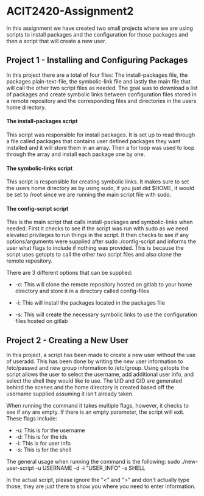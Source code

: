 # ACIT2420-Assignment2

In this assignment we have created two small projects where we are using scripts to install packages and the configuration for those packages and then a script that will create a new user.
## Project 1 - Installing and Configuring Packages
In this project there are a total of four files: The install-packages file, the packages plain-text-file, the symbolic-link file and lastly the main file that will call the other two script files as needed. The goal was to download a list of packages and create symbolic links between configuration files stored in a remote repository and the corresponding files and directories in the users home directory. 
#### The install-packages script
This script was responsible for install packages. It is set up to read through a file called packages that contains user defined packages they want installed and it will store them in an array. Then a for loop was used to loop through the array and install each package one by one.
#### The symbolic-links script
This script is responsible for creating symbolic links. It makes sure to set the users home directory as by using sudo, if you just did $HOME, it would be set to /root since we are running the main script file with sudo.
#### The config-script script
This is the main script that calls install-packages and symbolic-links when needed.  First it checks to see if the script was run with sudo as we need elevated privileges to run things in the script. It then checks to see if any options/arguments were supplied after sudo ./config-script and informs the user what flags to include if nothing was provided. This is because the script uses getopts to call the other two script files and also clone the remote repository.

There are 3 different options that can be supplied:
-  -c: This will clone the remote repository hosted on gitlab to your home directory and store it in a directory called config-files

- -i: This will install the packages located in the packages file

- -s: This will create the necessary symbolic links to use the configuration files hosted on gitlab
## Project 2 - Creating a New User
In this project, a script has been made to create a new user without the use of useradd. This has been done by writing the new user information to /etc/passwd and new group information to /etc/group. Using getopts the script allows the user to select the username, add additional user info, and select the shell they would like to use. The UID and GID are generated behind the scenes and the home directory is created based off the username supplied assuming it isn't already taken.

When running the command it takes multiple flags, however, it checks to see if any are empty. If there is an empty parameter, the script will exit. These flags include:
- -u: This is for the username
- -d: This is for the ids
- -i: This is for user info
- -s: This is for the shell

The general usage when running the command is the following:
sudo ./new-user-script -u USERNAME -d -i "USER_INFO" -s SHELL 

In the actual script, please ignore the "<" and ">" and don't actually type those, they are just there to show you where you need to enter information.
